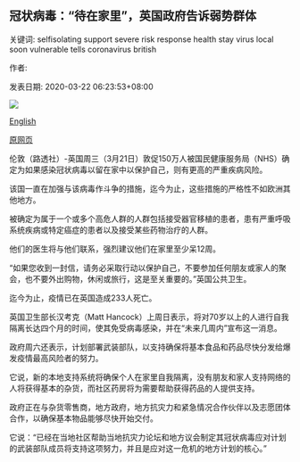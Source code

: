 ## 冠状病毒：“待在家里”，英国政府告诉弱势群体

关键词: selfisolating support severe risk response health stay virus local soon vulnerable tells coronavirus british

作者: 

发表日期: 2020-03-22 06:23:53+08:00

![](https://www.straitstimes.com/sites/default/files/styles/x_large/public/articles/2020/03/22/08306397.jpg?itok=mj4KzkTm)

[English](Coronavirus%3A%20%27Stay%20at%20home%27%2C%20British%20government%20tells%20vulnerable.md)

[原网页](https://www.straitstimes.com/world/europe/coronavirus-stay-at-home-british-government-tells-vulnerable)

伦敦（路透社）-英国周三（3月21日）敦促150万人被国民健康服务局（NHS）确定为如果感染冠状病毒以留在家中以保护自己，则有更高的严重疾病风险。

该国一直在加强与该病毒作斗争的措施，迄今为止，这些措施的严格性不如欧洲其他地方。

被确定为属于一个或多个高危人群的人群包括接受器官移植的患者，患有严重呼吸系统疾病或特定癌症的患者以及接受某些药物治疗的人群。

他们的医生将与他们联系，强烈建议他们在家里至少呆12周。

“如果您收到一封信，请务必采取行动以保护自己，不要参加任何朋友或家人的聚会，也不要外出购物，休闲或旅行，这是至关重要的。”英国公共卫生。

迄今为止，疫情已在英国造成233人死亡。

英国卫生部长汉考克（Matt Hancock）上周日表示，将对70岁以上的人进行自我隔离长达四个月的时间，使其免受病毒感染，并在“未来几周内”宣布这一消息。

政府周六还表示，计划部署武装部队，以支持确保将基本食品和药品尽快分发给爆发疫情最高风险者的努力。

它说，新的本地支持系统将确保个人在家里自我隔离，没有朋友和家人支持网络的人将获得基本的杂货，而社区药房将为需要帮助获得药品的人提供支持。

政府正在与杂货零售商，地方政府，地方抗灾力和紧急情况合作伙伴以及志愿团体合作，以确保基本物品能够尽快开始交付。

它说：“已经在当地社区帮助当地抗灾力论坛和地方议会制定其冠状病毒应对计划的武装部队成员将支持这项努力，并且是应对这一危机的地方计划的核心。”